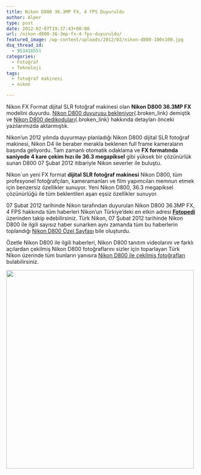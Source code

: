 ```yaml
---
title: Nikon D800 36.3MP FX, 4 FPS Duyuruldu
author: Alper
type: post
date: 2012-02-07T19:37:43+00:00
url: /nikon-d800-36-3mp-fx-4-fps-duyuruldu/
featured_image: /wp-content/uploads/2012/02/nikon-d800-100x100.jpg
dsq_thread_id:
  - 953418551
categories:
  - Fotoğraf
  - Teknoloji
tags:
  - fotoğraf makinesi
  - nikon

---
```

Nikon FX Format dijital SLR fotoğraf makinesi olan **Nikon D800 36.3MP FX** modelini duyurdu. [Nikon D800 duyurusu bekleniyor][1]{.broken_link} demiştik ve [Nikon D800 dedikoduları][2]{.broken_link} hakkında detayları önceki yazılarımızda aktarmıştık.

Nikon’un 2012 yılında duyurmayı planladığı Nikon D800 dijital SLR fotoğraf makinesi, Nikon D4 ile beraber merakla beklenen full frame kameraların başında geliyordu. Tam zamanlı otomatik odaklama ve **FX formatında saniyede 4 kare çekim hızı ile 36.3 megapiksel** gibi yüksek bir çözünürlük sunan D800 07 Şubat 2012 itibariyle Nikon severler ile buluştu.

Nikon\`un yeni FX format **dijital SLR fotoğraf makinesi** Nikon D800, tüm profesyonel fotoğrafçıları, kameramanları ve film yapımcıları memnun etmek için benzersiz özellikler sunuyor. Yeni Nikon D800, 36.3 megapiksel çözünürlüğü ile tüm beklentileri aşan eşsiz özellikler sunuyor.

07 Şubat 2012 tarihinde Nikon tarafından duyurulan Nikon D800 36.3MP FX, 4 FPS hakkında tüm haberleri Nikon&#8217;un Türkiye&#8217;deki en etkin adresi **<a title="Fotopedi" href="https://www.fotopedi.org/" target="_blank" rel="noopener">Fotopedi</a>** üzerinden takip edebilirsiniz. Türk Nikon, 07 Şubat 2012 tarihinde Nikon D800 ile ilgili sayısız haber sunarken aynı zamanda tüm bu haberlerin toplandığı <a title="Nikon D800 Sayfası" href="https://www.turknikon.com/nikon-govdeler/fx-format/nikon-d800" target="_blank" rel="noopener" class="broken_link">Nikon D800 Özel Sayfası</a> bile oluşturdu.

Özetle Nikon D800 ile ilgili haberleri, Nikon D800 tanıtım videolarını ve farklı açılardan çekilmiş Nikon D800 fotoğraflarını sizler için toparlayan Türk Nikon üzerinde tüm bunların yanısıra <a title="Nikon D800 ile Çekilmiş Fotoğraflar" href="https://www.turknikon.com/nikon-d800-ile-cekilmis-fotograflar-5991" target="_blank" rel="noopener" class="broken_link">Nikon D800 ile çekilmiş fotoğrafları</a> bulabilirsiniz.

<img class="aligncenter size-full wp-image-7728" title="nikon-d800" src="https://www.murekkep.org/wp-content/uploads/2012/02/nikon-d800.jpg" alt="" width="500" height="529" srcset="https://www.murekkep.org/wp-content/uploads/2012/02/nikon-d800.jpg 500w, https://www.murekkep.org/wp-content/uploads/2012/02/nikon-d800-378x400.jpg 378w, https://www.murekkep.org/wp-content/uploads/2012/02/nikon-d800-47x50.jpg 47w, https://www.murekkep.org/wp-content/uploads/2012/02/nikon-d800-118x125.jpg 118w" sizes="(max-width: 500px) 100vw, 500px" />

 [1]: https://www.murekkep.org/nikon-d800-duyurusu-bekleniyor-7718 "Nikon D800 Beklentisi"
 [2]: https://www.murekkep.org/nikon-d800-ilk-dedikodular-36mp-fx-4fps-full-hd-7453 "Nikon D800 Dedikoduları"